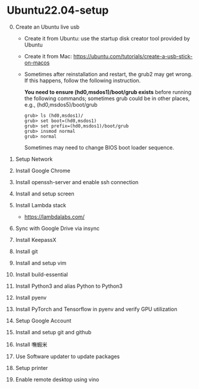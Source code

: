 # Ubuntu22.04-setup

0. Create an Ubuntu live usb 
    - Create it from Ubuntu: use the startup disk creator tool provided by Ubuntu
    - Create it from Mac: https://ubuntu.com/tutorials/create-a-usb-stick-on-macos  
    - Sometimes after reinstallation and restart, the grub2 may get wrong.  If this happens, follow the following instruction.
    
      **You need to ensure (hd0,msdos1)/boot/grub exists** before running the following commands; sometimes grub could be in other places, e.g., (hd0,msdos5)/boot/grub
      ```
      grub> ls (hd0,msdos1)/
      grub> set boot=(hd0,msdos1)
      grub> set prefix=(hd0,msdos1)/boot/grub
      grub> insmod normal
      grub> normal
      ```
      Sometimes may need to change BIOS boot loader sequence.

0. Setup Network
0. Install Google Chrome
0. Install openssh-server and enable ssh connection
0. Install and setup screen
0. Install Lambda stack
	- https://lambdalabs.com/
0. Sync with Google Drive via insync
0. Install KeepassX
0. Install git
0. Install and setup vim
0. Install build-essential
0. Install Python3 and alias Python to Python3
0. Install pyenv
0. Install PyTorch and Tensorflow in pyenv and verify GPU utilization
0. Setup Google Account
0. Install and setup git and github
0. Install 嘸蝦米
0. Use Software updater to update packages
0. Setup printer
0. Enable remote desktop using vino
